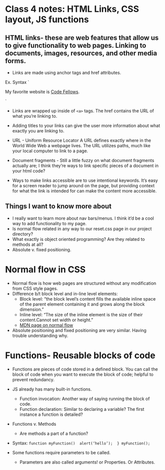 # Class 4 notes: HTML Links, CSS layout, JS functions

## HTML links- these are web features that allow us to give functionality to web pages. Linking to documents, images, resources, and other media forms.

- Links are made using anchor tags and href attributes. 

Ex. Syntax
` <p> My favorite website is
<a href=“https://www.codefellows.org/“>Code Fellows</a>.
</p> `

- Links are wrapped up inside of `<a>` tags. The href contains the URL of what you’re linking to.

- Adding titles to your links can give the user more information about what exactly you are linking to.

* URL - Uniform Resource Locator
A URL defines exactly where in the World Wide Web a webpage lives. The URL utilizes paths, much like your local computer to link to a page.

* Document fragments - Still a little fuzzy on what document fragments actually are; I think they’re ways to link specific pieces of a document in your html code? 

- Ways to make links accessible are to use intentional keywords. It’s easy for a screen reader to jump around on the page, but providing context for what the link is intended for can make the content more accessible.

## Things I want to know more about

- I really want to learn more about nav bars/menus. I think it’d be a cool way to add functionality to my page.
- Is normal flow related in any way to our reset.css page in our project directory?
- What exactly is object oriented programming? Are they related to methods at all?
- Absolute v. fixed positioning. 

# Normal flow in CSS

- Normal flow is how web pages are structured without any modification from CSS style pages.
- Difference b/t block level and in-line level elements: 
    - Block level: “the block level’s content fills the available inline space of the parent element containing it and grows along the block dimension.”
    - Inline level: “The size of the inline element is the size of their content.Cannot set width or height.”
    - [MDN page on normal flow](https://developer.mozilla.org/en-US/docs/Learn/CSS/CSS_layout/Normal_Flow)
- Absolute positioning and fixed positioning are very similar. Having trouble understanding why.

# Functions- Reusable blocks of code

- Functions are pieces of code stored in a defined block. You can call the block of code when you want to execute the block of code; helpful to prevent redundancy.
- JS already has many built-in functions. 
    - Function invocation: Another way of saying running the block of code. 
    - Function declaration: Similar to declaring a variable? The first instance a function is detailed?
- Functions v. Methods
    - Are methods a part of a function?
- Syntax:
`function myFunction() 
    alert(‘hello’); 
}
myFunction();`

- Some functions require parameters to be called.
    - Parameters are also called arguments! or Properties. Or Attributes.
